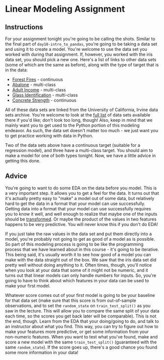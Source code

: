 # Linear Modeling Assignment

## Instructions

For your assignment tonight you're going to be calling the shots. Similar to the final part of `day10-intro_to_pandas`, you're going to be taking a data set and using it to create a model. You're welcome to use the data set you worked with during that assignment. If, however, you worked with the iris data set, you should pick a new one. Here's a list of links to other data sets (some of which are the same as before), along with the type of target that is in the data:

* [Forest Fires](http://archive.ics.uci.edu/ml/datasets/Forest+Fires) - continuous
* [Abalone](http://archive.ics.uci.edu/ml/datasets/Abalone) - multi-class
* [Adult Income](http://archive.ics.uci.edu/ml/datasets/Adult) - multi-class
* [Glass Identification](http://archive.ics.uci.edu/ml/datasets/Glass+Identification) - multi-class
* [Concrete Strength](http://archive.ics.uci.edu/ml/datasets/Concrete+Compressive+Strength) - continuous

All of these data sets are linked from the University of California, Irvine data sets archive. You're welcome to look at the [full list](http://archive.ics.uci.edu/ml/datasets/Glass+Identification) of data sets available there if you'd like; don't look too long, though! Also, keep in mind that we mainly want you to get used to the Python portion of this modeling endeavor. As such, the data set doesn't matter too much - we just want you to get practice working with data in Python.

Two of the data sets above have a continuous target (suitable for a regression model), and three have a multi-class target. You should aim to make a model for one of both types tonight. Now, we have a little advice in getting this done.

## Advice

You're going to want to do some EDA on the data before you model. This is a very important step. It allows you to get a feel for the data. It turns out that it's actually pretty easy to "make" a model out of some data, but relatively hard to get the data in a format that your model can use successfully. Getting data into a format that your model can use successfully requires you to know it well, and well enough to realize that maybe one of the inputs should be [transformed](https://en.wikipedia.org/wiki/Data_transformation_(statistics)). Or maybe the product of the values in two features happens to be very predictive. You will never know this if you don't do EDA!

If you just take the raw values in the data set and put them directly into a model, you're probably not going to get as good of a model as is possible. So part of this modeling process is going to be like the programming process that we have learned about in this course - it's going to be iterative. This being said, it's usually worth it to see how good of a model you can make with the data straight out of the box. We saw that the iris data set did pretty well without doing anything to it. Often times, though, you'll notice when you look at your data that some of it might not be numeric, and it turns out that linear models can only handle numbers for inputs. So, you're going to have to think about which features in your data can be used to make your first model.

Whatever score comes out of your first model is going to be your baseline for that data set (make sure that this score is from out-of-sample observations, and to set the `random_state` on `train_test_split()` as you saw in the lecture. This will allow you to compare the same split of your data each time, so the scores you get back later will be comparable). This is not the end, though. Learn from the EDA that your doing/going to do, and talk to an instructor about what you find. This way, you can try to figure out how to make your features more predictive, or get some information from your non-numeric features. When you want to test what you've found, make and score a new model with the same `train_test_split()` (guaranteed with the same `random_state`). If the score goes up, there's a good chance you found some more information in your data!
